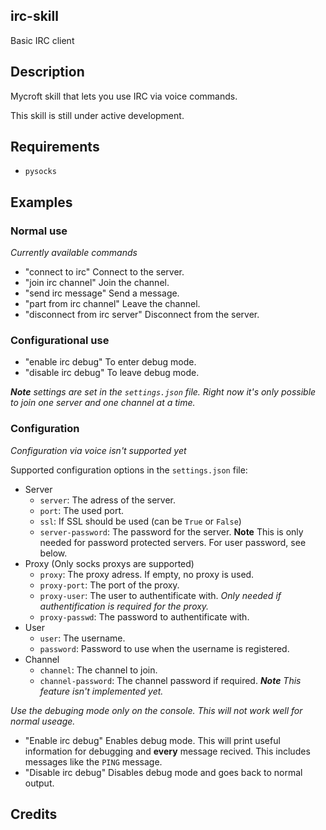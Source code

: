 ## irc-skill
Basic IRC client

## Description 
Mycroft skill that lets you use IRC via voice commands.

This skill is still under active development.  

## Requirements
* `pysocks`

## Examples
### Normal use
_Currently available commands_
* "connect to irc" Connect to the server.
* "join irc channel" Join the channel.
* "send irc message" Send a message.
* "part from irc channel" Leave the channel.
* "disconnect from irc server" Disconnect from the server.

### Configurational use
* "enable irc debug" To enter debug mode.
* "disable irc debug" To leave debug mode.

_**Note** settings are set in the `settings.json` file. Right now it's only possible to join one server and one channel at a time._
### Configuration
_Configuration via voice isn't supported yet_

Supported configuration options in the `settings.json` file:
* Server
  * `server`: The adress of the server.
  * `port`: The used port.
  * `ssl`: If SSL should be used (can be `True` or `False`)
  * `server-password`: The password for the server. **Note** This is only needed for password protected servers. For user password, see below.
* Proxy (Only socks proxys are supported)
  * `proxy`: The proxy adress. If empty, no proxy is used.
  * `proxy-port`: The port of the proxy.
  * `proxy-user`: The user to authentificate with. _Only needed if authentification is required for the proxy._
  * `proxy-passwd`: The password to authentificate with.
* User
  * `user`: The username.
  * `password`: Password to use when the username is registered.
* Channel
  * `channel`: The channel to join.
  * `channel-password`: The channel password if required. _**Note** This feature isn't implemented yet._


_Use the debuging mode only on the console. This will not work well for normal useage._
* "Enable irc debug" Enables debug mode. This will print useful information for debugging and **every** message recived. This includes messages like the `PING` message.
* "Disable irc debug" Disables debug mode and goes back to normal output.

## Credits 
